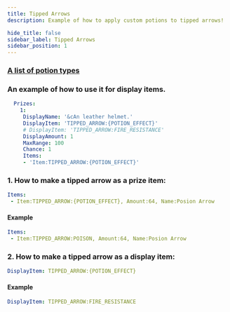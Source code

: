 ```yaml
---
title: Tipped Arrows
description: Example of how to apply custom potions to tipped arrows!

hide_title: false
sidebar_label: Tipped Arrows
sidebar_position: 1
---
```

### [A list of potion types](https://jd.papermc.io/paper/1.20/org/bukkit/potion/PotionType.html)

### An example of how to use it for display items.
```yml
  Prizes:
    1:
     DisplayName: '&cAn leather helmet.'
     DisplayItem: 'TIPPED_ARROW:{POTION_EFFECT}'
     # DisplayItem: 'TIPPED_ARROW:FIRE_RESISTANCE'
     DisplayAmount: 1
     MaxRange: 100
     Chance: 1
     Items:
     - 'Item:TIPPED_ARROW:{POTION_EFFECT}'
```

### 1. How to make a tipped arrow as a prize item:
```yml
Items:
 - Item:TIPPED_ARROW:{POTION_EFFECT}, Amount:64, Name:Posion Arrow
```
#### Example
```yml
Items:
 - Item:TIPPED_ARROW:POISON, Amount:64, Name:Posion Arrow
```
### 2. How to make a tipped arrow as a display item:
```yml
DisplayItem: TIPPED_ARROW:{POTION_EFFECT}
```
#### Example
```yml
DisplayItem: TIPPED_ARROW:FIRE_RESISTANCE
```